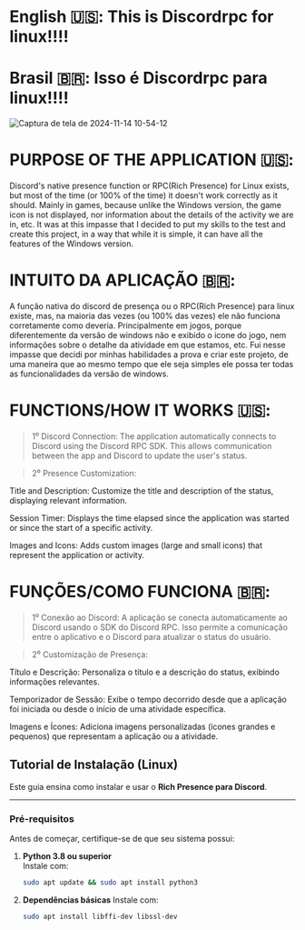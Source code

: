 
# English 🇺🇸: This is Discordrpc for linux!!!!

# Brasil 🇧🇷: Isso é Discordrpc para linux!!!!


![Captura de tela de 2024-11-14 10-54-12](https://github.com/user-attachments/assets/b60d8cba-7619-4873-85e6-870f582cba2a)


# PURPOSE OF THE APPLICATION 🇺🇸:

Discord's native presence function or RPC(Rich Presence) for Linux exists, but most of the time (or 100% of the time) it doesn't work correctly as it should. Mainly in games, because unlike the Windows version, the game icon is not displayed, nor information about the details of the activity we are in, etc. It was at this impasse that I decided to put my skills to the test and create this project, in a way that while it is simple, it can have all the features of the Windows version.

# INTUITO DA APLICAÇÃO 🇧🇷:

A função nativa do discord de presença ou o RPC(Rich Presence) para linux existe, mas, na maioria das vezes (ou 100% das vezes) ele não funciona corretamente como deveria. Principalmente em jogos, porque diferentemente da versão de windows não e exibido o icone do jogo, nem informações sobre o detalhe da atividade em que estamos, etc. Fui nesse impasse que decidi por minhas habilidades a prova e criar este projeto, de uma maneira que ao mesmo tempo que ele seja simples ele possa ter todas as funcionalidades da versão de windows.

# FUNCTIONS/HOW IT WORKS 🇺🇸:

> 1⁰ Discord Connection: The application automatically connects to Discord using the Discord RPC SDK. This allows communication between the app and Discord to update the user's status.

> 2⁰ Presence Customization:

Title and Description: Customize the title and description of the status, displaying relevant information.

Session Timer: Displays the time elapsed since the application was started or since the start of a specific activity.

Images and Icons: Adds custom images (large and small icons) that represent the application or activity.

# FUNÇÕES/COMO FUNCIONA 🇧🇷:
> 1⁰ Conexão ao Discord: A aplicação se conecta automaticamente ao Discord usando o SDK do Discord RPC. Isso permite a comunicação entre o aplicativo e o Discord para atualizar o status do usuário.

> 2⁰ Customização de Presença:

Título e Descrição: Personaliza o título e a descrição do status, exibindo informações relevantes.

Temporizador de Sessão: Exibe o tempo decorrido desde que a aplicação foi iniciada ou desde o início de uma atividade específica.

Imagens e Ícones: Adiciona imagens personalizadas (ícones grandes e pequenos) que representam a aplicação ou a atividade.


## Tutorial de Instalação (Linux)

Este guia ensina como instalar e usar o **Rich Presence para Discord**.

---

### **Pré-requisitos**

Antes de começar, certifique-se de que seu sistema possui:

1. **Python 3.8 ou superior**  
   Instale com:
   ```bash
   sudo apt update && sudo apt install python3

2. **Dependências básicas**
   Instale com:
   ```bash
   sudo apt install libffi-dev libssl-dev


